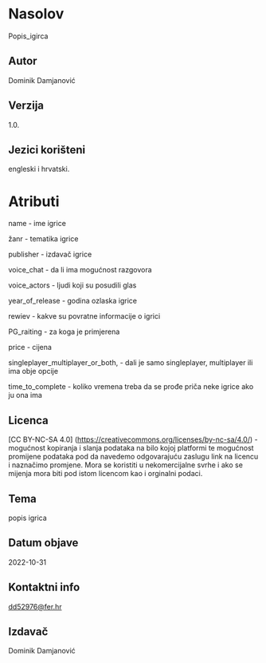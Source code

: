 # Nasolov 

Popis_igirca

## Autor 

Dominik Damjanović

## Verzija 

 1.0.

## Jezici korišteni 

engleski i hrvatski.

# Atributi

 name - ime igrice

žanr - tematika igrice

publisher - izdavač igrice

 voice_chat - da li ima mogućnost razgovora 

 voice_actors - ljudi koji su posudili glas

 year_of_release - godina ozlaska igrice

 rewiev - kakve su povratne informacije o igrici

 PG_raiting - za koga je primjerena

 price - cijena

 singleplayer_multiplayer_or_both, - dali je samo singleplayer, multiplayer ili ima obje opcije

 time_to_complete - koliko vremena treba da se prođe priča neke igrice ako ju ona ima

## Licenca

 [CC BY-NC-SA 4.0] (https://creativecommons.org/licenses/by-nc-sa/4.0/) -mogućnost kopiranja i slanja podataka na bilo kojoj platformi te mogućnost promijene podataka pod da navedemo odgovarajuću zaslugu link na licencu i naznačimo promjene.
Mora se koristiti u nekomercijalne svrhe i ako se mijenja mora biti pod istom licencom kao i orginalni podaci.

## Tema

 popis igrica 

## Datum objave

 2022-10-31

## Kontaktni info

 dd52976@fer.hr

## Izdavač

 Dominik Damjanović
